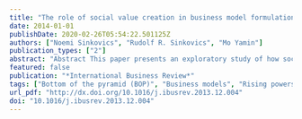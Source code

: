```yaml
---
title: "The role of social value creation in business model formulation at the bottom of the pyramid – Implications for MNEs?"
date: 2014-01-01
publishDate: 2020-02-26T05:54:22.501125Z
authors: ["Noemi Sinkovics", "Rudolf R. Sinkovics", "Mo Yamin"]
publication_types: ["2"]
abstract: "Abstract This paper presents an exploratory study of how social value creation and business models may be interrelated in the context of the bottom of the pyramid (BOP) business formation. We develop our analysis around five case studies of actual businesses set up in rural India by people in the BOP. We attempt to draw implications from the performance of the business models in the BOP for what MNE strategies of engagement with the BOP may learn from the processes we analysed."
featured: false
publication: "*International Business Review*"
tags: ["Bottom of the pyramid (BOP)", "Business models", "Rising powers", "Social value creation"]
url_pdf: "http://dx.doi.org/10.1016/j.ibusrev.2013.12.004"
doi: "10.1016/j.ibusrev.2013.12.004"
---
```


